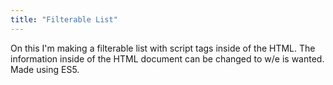 ```yaml
---
title: "Filterable List"
---
```


On this I'm making a filterable list with script tags inside of the HTML. The information inside of the HTML document can be changed to w/e is wanted. Made using ES5.